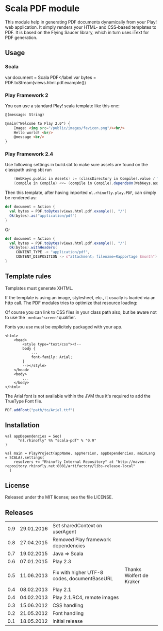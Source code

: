 # Scala PDF module

This module help in generating PDF documents dynamically from your Play! web application.
It simply renders your HTML- and CSS-based templates to PDF.
It is based on the Flying Saucer library, which in turn uses iText for PDF generation.

## Usage

### Scala

var document = <body><label>Scala PDF</label</body>
var bytes = PDF.toStream(views.html.pdf.example())

### Play Framework 2

You can use a standard Play! scala template like this one:
``` html
@(message: String)

@main("Welcome to Play 2.0") {
    Image: <img src="/public/images/favicon.png"/><br/>
    Hello world! <br/>
    @message <br/>
}
```

### Play Framework 2.4

Use following settings in build.sbt to make sure assets are found on the classpath using sbt run

``` scala
    (WebKeys.public in Assets) := (classDirectory in Compile).value / "public",
    (compile in Compile) <<= (compile in Compile).dependsOn(WebKeys.assets in Assets)
```

Then this template, after having imported ```nl.rhinofly.play.PDF```, can simply be rendered as:
``` scala
def document = Action {
  val bytes = PDF.toBytes(views.html.pdf.example(), "/")
  Ok(bytes).as("application/pdf")
}
```

Or
``` scala
def document = Action {
  val bytes = PDF.toBytes(views.html.pdf.example(), "/")
  Ok(bytes).withHeaders(
     CONTENT_TYPE -> "application/pdf",
     CONTENT_DISPOSITION -> s"attachment; filename=Rapportage $month")
}
```

## Template rules


Templates must generate XHTML.

If the template is using an image, stylesheet, etc., it usually is loaded via an http call.
The PDF modules tries to optimize that resource loading:

Of course you can link to CSS files in your class path also, but be aware not to
use the ``` media="screen"```qualifier.

Fonts you use must be explicitely packaged with your app.
```
<html>
	<head>
		<style type="text/css"><!--
		body {
			...
			font-family: Arial;
		}
		--></style>	
	</head>
	<body>
		...
	</body>
</html>
```

The Arial font is not available within the JVM thus it's required to add the TrueType Font file.

```scala
PDF.addFont("path/to/Arial.ttf")
```

## Installation
```
val appDependencies = Seq(
      "nl.rhinofly" %% "scala-pdf" % "0.9"
)

val main = PlayProject(appName, appVersion, appDependencies, mainLang = SCALA).settings(
    resolvers += "Rhinofly Internal Repository" at "http://maven-repository.rhinofly.net:8081/artifactory/libs-release-local"
  )
```


## License
Released under the MIT license; see the file LICENSE.

## Releases

<table>
  <tr>
    <td>0.9</td>
    <td>29.01.2016</td>
    <td>Set sharedContext on userAgent</td>
    <td></td>
  </tr>
  <tr>
    <td>0.8</td>
    <td>27.04.2015</td>
    <td>Removed Play framework dependencies</td>
    <td></td>
  </tr>
  <tr>
    <td>0.7</td>
    <td>19.02.2015</td>
    <td>Java => Scala</td>
    <td></td>
  </tr>
  <tr>
    <td>0.6</td>
    <td>07.01.2015</td>
    <td>Play 2.3</td>
    <td></td>
  </tr>
  <tr>
    <td>0.5</td>
    <td>11.06.2013</td>
    <td>Fix with higher UTF-8 codes, documentBaseURL</td>
    <td>Thanks Wolfert de Kraker</td>
  </tr>
  <tr>
    <td>0.4</td>
    <td>08.02.2013</td>
    <td>Play 2.1</td>
    <td></td>
  </tr>
  <tr>
    <td>0.4</td>
    <td>04.02.2013</td>
    <td>Play 2.1.RC4, remote images</td>
    <td></td>
  </tr>
  <tr>
    <td>0.3</td>
    <td>15.06.2012</td>
    <td>CSS handling</td>
    <td></td>
  </tr>
  <tr>
    <td>0.2</td>
    <td>21.05.2012</td>
    <td>Font handling</td>
    <td></td>
  </tr>
  <tr>
    <td>0.1</td>
    <td>18.05.2012</td>
    <td>Initial release</td>
    <td></td>
  </tr>
</table>
